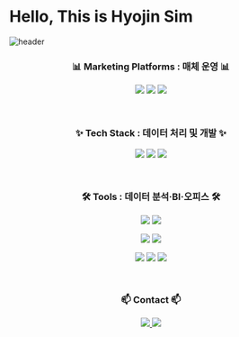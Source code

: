 # Hello, This is Hyojin Sim

![header](https://capsule-render.vercel.app/api?type=blur&height=250&color=gradient&text=Hyojin`s%20Portfolio&fontAlignY=41&fontAlign=49&reversal=false&textBg=false&fontColor=3E2F84&animation=scaleIn)


<h3 align="center">📊 Marketing Platforms : 매체 운영 📊</h3>

<p align="center">
  <img src="https://img.shields.io/badge/Naver-03C75A?style=for-the-badge&logo=naver&logoColor=white"/>
  <img src="https://img.shields.io/badge/Kakao-FFCD00?style=for-the-badge&logo=kakao&logoColor=black"/>
  <img src="https://img.shields.io/badge/Meta-0866FF?style=for-the-badge&logo=meta&logoColor=white"/>
</p>
</p>
<br>
<h3 align="center">✨ Tech Stack : 데이터 처리 및 개발 ✨</h3>

<p align="center">
  <img src="https://img.shields.io/badge/mysql-4479A1.svg?style=for-the-badge&logo=mysql&logoColor=white"/>
  <img src="https://img.shields.io/badge/python-3670A0?style=for-the-badge&logo=python&logoColor=ffdd54"/>
  <img src="https://img.shields.io/badge/r-%23276DC3.svg?style=for-the-badge&logo=r&logoColor=white"/>
</p>
</p>
<br>
<h3 align="center">🛠 Tools : 데이터 분석·BI·오피스 🛠</h3>

<p align="center">
  <img src="https://img.shields.io/badge/jupyter-%23FA0F00.svg?style=for-the-badge&logo=jupyter&logoColor=white"/>
  <img src="https://img.shields.io/badge/RStudio-4285F4?style=for-the-badge&logo=rstudio&logoColor=white"/>
<p align="center">
  <img src="https://img.shields.io/badge/Google_Analytics_4-F9AB00?style=for-the-badge&logo=googleanalytics&logoColor=white"/>
  <img src="https://img.shields.io/badge/Tableau-E97627?style=for-the-badge&logo=tableau&logoColor=white"/>
</p>
<p align="center">
  <img src="https://img.shields.io/badge/Microsoft_PowerPoint-B7472A?style=for-the-badge&logo=microsoft-powerpoint&logoColor=white"/>
  <img src="https://img.shields.io/badge/Microsoft_Excel-217346?style=for-the-badge&logo=microsoft-excel&logoColor=white"/>
  <img src="https://img.shields.io/badge/Microsoft_Word-2B579A?style=for-the-badge&logo=microsoft-word&logoColor=white"/>
</p>
</p>
<br>
<h3 align="center">📫 Contact 📫</h3>

<p align="center">
  <a href="https://www.linkedin.com/in/luciahsim"target="_blank">
    <img src="https://img.shields.io/badge/linkedin-%230077B5.svg?style=for-the-badge&logo=linkedin&logoColor=white"/>
  </a>
  <a href="mailto:shj970313@gmail.com">
    <img src="https://img.shields.io/badge/shj970313@gmail.com-D14836?style=for-the-badge&logo=gmail&logoColor=white"/>
  </a>
</p>
